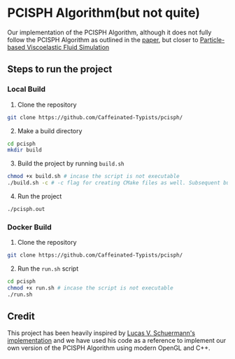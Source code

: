 # PCISPH Algorithm(but not quite)

Our implementation of the PCISPH Algorithm, although it does not fully follow the PCISPH Algorithm as outlined in the [paper](https://doi.org/10.1145/1576246.1531346), but closer to [Particle-based Viscoelastic Fluid Simulation](https://doi.org/10.1145/1073368.1073400)

## Steps to run the project

### Local Build
1. Clone the repository
```bash
git clone https://github.com/Caffeinated-Typists/pcisph/
```
2. Make a build directory
```bash
cd pcisph
mkdir build
```
3. Build the project by running `build.sh`
```bash
chmod +x build.sh # incase the script is not executable
./build.sh -c # -c flag for creating CMake files as well. Subsequent builds can be done without the -c flag
```
4. Run the project
```bash
./pcisph.out
```

### Docker Build
1. Clone the repository
```bash
git clone https://github.com/Caffeinated-Typists/pcisph/
```
2. Run the `run.sh` script
```bash
cd pcisph
chmod +x run.sh # incase the script is not executable
./run.sh
```


## Credit 

This project has been heavily inspired by [ Lucas V. Schuermann's implementation](https://github.com/lucas-schuermann/pcisph) and we have used his code as a reference to implement our own version of the PCISPH Algorithm using modern OpenGL and C++.
